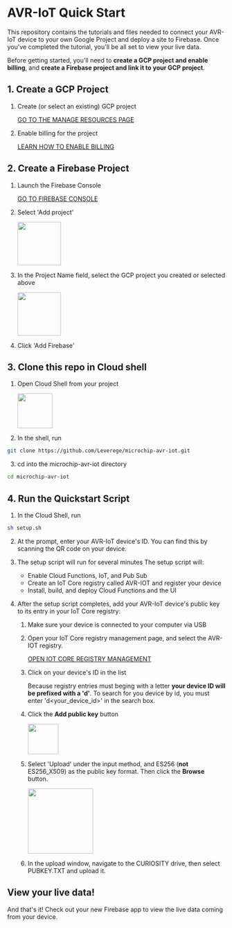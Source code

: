 # AVR-IoT Quick Start

This repository contains the tutorials and files needed to connect your AVR-IoT device to your own Google Project and deploy a site to Firebase. Once you've completed the tutorial, you'll be all set to view your live data.

Before getting started, you'll need to **create a GCP project and enable billing**, and **create a Firebase project and link it to your GCP project**.

## 1. Create a GCP Project

1. Create (or select an existing) GCP project

    [GO TO THE MANAGE RESOURCES PAGE](https://console.cloud.google.com/cloud-resource-manager)

2. Enable billing for the project

    [LEARN HOW TO ENABLE BILLING](https://cloud.google.com/billing/docs/how-to/modify-project)

## 2. Create a Firebase Project

1. Launch the Firebase Console

    [GO TO FIREBASE CONSOLE](https://console.firebase.google.com/u/0/)

2. Select 'Add project'

    <img src="https://storage.googleapis.com/avr-iot-media/fb-add.png" height="100">

3. In the Project Name field, select the GCP project you created or selected above

    <img src="https://storage.googleapis.com/avr-iot-media/fb-connect.png" height="100">

4. Click 'Add Firebase'

## 3. Clone this repo in Cloud shell

1. Open Cloud Shell from your project

    <img src="https://storage.googleapis.com/avr-iot-media/cloudshell.png" height="80">

2. In the shell, run 

```bash
git clone https://github.com/Leverege/microchip-avr-iot.git
```

3. cd into the microchip-avr-iot directory
```bash
cd microchip-avr-iot
```

## 4. Run the Quickstart Script

1. In the Cloud Shell, run 

```bash
sh setup.sh
```

2. At the prompt, enter your AVR-IoT device's ID. You can find this by scanning the QR code on your device. 

3. The setup script will run for several minutes
    The setup script will:
    * Enable Cloud Functions, IoT, and Pub Sub
    * Create an IoT Core registry called AVR-IOT and register your device
    * Install, build, and deploy Cloud Functions and the UI

4. After the setup script completes, add your AVR-IoT device's public key to its entry in your IoT Core registry:

    1. Make sure your device is connected to your computer via USB

    2. Open your IoT Core registry management page, and select the AVR-IOT registry.

        [OPEN IOT CORE REGISTRY MANAGEMENT](https://console.cloud.google.com/iot/registries)

    3. Click on your device's ID in the list 

        Because registry entries must beging with a letter **your device ID will be prefixed with a 'd'**. To search for you device by id, you must enter 'd<your_device_id>' in the search box.

    4. Click the **Add public key** button

        <img src="https://storage.googleapis.com/avr-iot-media/iotcore-addpub.png" height="70">

    5. Select 'Upload' under the input method, and ES256 (**not** ES256_X509) as the public key format. Then click the **Browse** button.

        <img src="https://storage.googleapis.com/avr-iot-media/iotcore-addauthkey.png" height="150">

    6. In the upload window, navigate to the CURIOSITY drive, then select PUBKEY.TXT and upload it. 

## View your live data!

And that's it! Check out your new Firebase app to view the live data coming from your device. 
